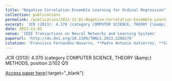 ```yaml
---
title: "Negative Correlation Ensemble Learning for Ordinal Regression"
collection: publications
permalink: /publication/2013-11-01-Negative-Correlation-Ensemble-Learning-for-Ordinal-Regression
excerpt: 'JCR (2013): 4.370 (category COMPUTER SCIENCE, THEORY {\&amp;} METHODS, position 2/102 Q1)'
date: 2013-11-01
venue: 'IEEE Transactions on Neural Networks and Learning Systems'
paperurl: 'http://dx.doi.org/10.1109/TNNLS.2013.2268279'
citation: 'Francisco Fernandez-Navarro, **Pedro Antonio Gutiérrez, **César Hervás-Martínez, Xin Yao, &quot;Negative Correlation Ensemble Learning for Ordinal Regression.&quot; IEEE Transactions on Neural Networks and Learning Systems, Vol. 24(11), 2013, pp.1836--1849.'
---
```

JCR (2013): 4.370 (category COMPUTER SCIENCE, THEORY {\&amp;} METHODS, position 2/102 Q1)

[Access paper here](http://dx.doi.org/10.1109/TNNLS.2013.2268279){:target="_blank"}
